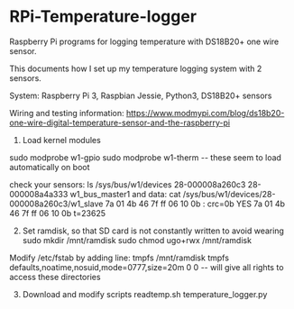 # RPi-Temperature-logger
Raspberry Pi programs for logging temperature with DS18B20+ one wire sensor.

This documents how I set up my temperature logging system with 2 sensors.

System:
Raspberry Pi 3, Raspbian Jessie, Python3, DS18B20+ sensors 


Wiring and testing information:
https://www.modmypi.com/blog/ds18b20-one-wire-digital-temperature-sensor-and-the-raspberry-pi

1. Load kernel modules

sudo modprobe w1-gpio
sudo modprobe w1-therm
-- these seem to load automatically on boot

check your sensors:
ls /sys/bus/w1/devices
28-000008a260c3  28-000008a4a333  w1_bus_master1
and data:
cat /sys/bus/w1/devices/28-000008a260c3/w1_slave
7a 01 4b 46 7f ff 06 10 0b : crc=0b YES
7a 01 4b 46 7f ff 06 10 0b t=23625

2. Set ramdisk, so that SD card is not constantly written to avoid wearing
sudo mkdir /mnt/ramdisk
sudo chmod ugo+rwx /mnt/ramdisk

Modify /etc/fstab by adding line:
tmpfs /mnt/ramdisk tmpfs defaults,noatime,nosuid,mode=0777,size=20m 0 0
-- will give all rights to access these directories

3. Download and modify scripts
readtemp.sh
temperature_logger.py
